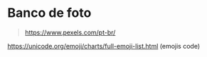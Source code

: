 # Banco de foto

>https://www.pexels.com/pt-br/

https://unicode.org/emoji/charts/full-emoji-list.html (emojis code)
